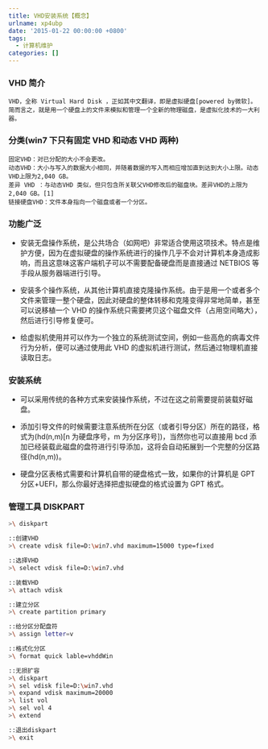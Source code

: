 ```yaml
---
title: VHD安装系统【概念】
urlname: xp4ubp
date: '2015-01-22 00:00:00 +0800'
tags:
  - 计算机维护
categories: []
---
```


### VHD 简介

```
VHD，全称 Virtual Hard Disk ，正如其中文翻译，即是虚拟硬盘[powered by微软]。
简而言之，就是用一个硬盘上的文件来模拟和管理一个全新的物理磁盘，是虚拟化技术的一大利器。
```

### 分类(win7 下只有固定 VHD 和动态 VHD 两种)

```
固定VHD：对已分配的大小不会更改。
动态VHD：大小与写入的数据大小相同，并随着数据的写入而相应增加直到达到大小上限。动态VHD上限为2,040 GB。
差异 VHD ：与动态VHD 类似，但只包含所关联父VHD修改后的磁盘块。差异VHD的上限为2,040 GB。[1]
链接硬盘VHD：文件本身指向一个磁盘或者一个分区。
```

<!-- more -->

### 功能广泛

- 安装无盘操作系统，是公共场合（如网吧）非常适合使用这项技术。特点是维护方便，因为在虚拟硬盘的操作系统进行的操作几乎不会对计算机本身造成影响，而且这意味这客户端机子可以不需要配备硬盘而是直接通过 NETBIOS 等手段从服务器端进行引导。

- 安装多个操作系统，从其他计算机直接克隆操作系统。由于是用一个或者多个文件来管理一整个硬盘，因此对硬盘的整体转移和克隆变得非常地简单，甚至可以说移植一个 VHD 的操作系统只需要拷贝这个磁盘文件（占用空间略大），然后进行引导修复便可。

- 给虚拟机使用并可以作为一个独立的系统测试空间，例如一些高危的病毒文件行为分析，便可以通过使用此 VHD 的虚拟机进行测试，然后通过物理机直接读取日志。

### 安装系统

- 可以采用传统的各种方式来安装操作系统，不过在这之前需要提前装载好磁盘。

- 添加引导文件的时候需要注意系统所在分区（或者引导分区）所在的路径，格式为(hd(n,m)[n 为硬盘序号，m 为分区序号])，当然你也可以直接用 bcd 添加已经装载此磁盘的盘符进行引导添加，这将会自动拓展到一个完整的分区路径(hd(n,m))。

- 硬盘分区表格式需要和计算机自带的硬盘格式一致，如果你的计算机是 GPT 分区+UEFI，那么你最好选择把虚拟硬盘的格式设置为 GPT 格式。

### 管理工具 DISKPART

```bash
>\ diskpart

::创建VHD
>\ create vdisk file=D:\win7.vhd maximum=15000 type=fixed

::选择VHD
>\ select vdisk file=D:\win7.vhd

::装载VHD
>\ attach vdisk

::建立分区
>\ create partition primary

::给分区分配盘符
>\ assign letter=v

::格式化分区
>\ format quick lable=vhddWin

::无损扩容
>\ diskpart
>\ sel vdisk file=D:\win7.vhd
>\ expand vdisk maximum=20000
>\ list vol
>\ sel vol 4
>\ extend

::退出diskpart
>\ exit
```
